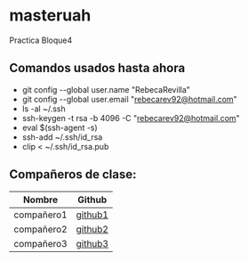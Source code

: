 # masteruah
Practica Bloque4
## Comandos usados hasta ahora
- git config --global user.name "RebecaRevilla"
- git config --global user.email "rebecarev92@hotmail.com"
- ls -al ~/.ssh
- ssh-keygen -t rsa -b 4096 -C "rebecarev92@hotmail.com"
- eval $(ssh-agent -s)
- ssh-add ~/.ssh/id_rsa
- clip < ~/.ssh/id_rsa.pub
## Compañeros de clase:
|  Nombre    |  Github                  | 
|------------|--------------------------|
| compañero1 | [github1](www.google.es) |
| compañero2 | [github2](www.google.es) |
| compañero3 | [github3](www.google.es) | 

